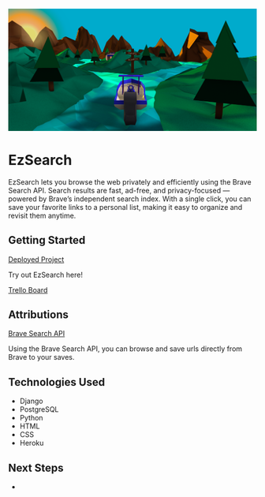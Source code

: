 ![screenshot](/main_app/static/images/screenshot.png) 
# EzSearch
EzSearch lets you browse the web privately and efficiently using the Brave Search API. Search results are fast, ad-free, and privacy-focused — powered by Brave’s independent search index. With a single click, you can save your favorite links to a personal list, making it easy to organize and revisit them anytime.

## Getting Started

[Deployed Project]()

Try out EzSearch here!

[Trello Board](https://trello.com/b/47fBflTG/ezsearch)

## Attributions

[Brave Search API](https://brave.com/search/api/)

Using the Brave Search API, you can browse and save urls directly from Brave to your saves.

## Technologies Used

* Django
* PostgreSQL
* Python
* HTML
* CSS
* Heroku

## Next Steps

* 
